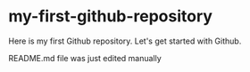 # my-first-github-repository
Here is my first Github repository. Let's get started with Github.

README.md file was just edited manually
